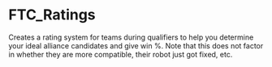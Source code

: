 # FTC_Ratings
Creates a rating system for teams during qualifiers to help you determine your ideal alliance candidates and give win %. Note that this does not factor in whether they are more compatible, their robot just got fixed, etc.
